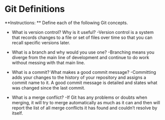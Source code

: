 # Git Definitions

**Instructions: ** Define each of the following Git concepts.

* What is version control?  Why is it useful?
-Version control is a system that records changes to a file or set of files over time so that you can recall specific versions later.

* What is a branch and why would you use one?
-Branching means you diverge from the main line of development and continue to do work without messing with that main line.

* What is a commit? What makes a good commit message?
-Committing adds your changes to the history of your repository and assigns a commit name to it. A good commit message is detailed and states what was changed since the last commit.

* What is a merge conflict?
-If Git has any problems or doubts when merging, it will try to merge automatically as much as it can and then will report the list of all merge conflicts it has found and couldn’t resolve by itself.